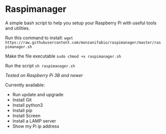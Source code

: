 # Raspimanager
A simple bash script to help you setup your Raspberry Pi with useful tools and utilities.

Run this command to install:
`wget https://raw.githubusercontent.com/monzanifabio/raspimanager/master/raspimanager.sh`

Make the file executable
`sudo chmod +x raspimanager.sh`

Run the script
`sh raspimanager.sh`

*Tested on Raspberry Pi 3B and newer*

Currently available:
- Run update and upgrade
- Install Git
- Install python3
- Install pip
- Install Screen
- Install a LAMP server
- Show my Pi ip address
